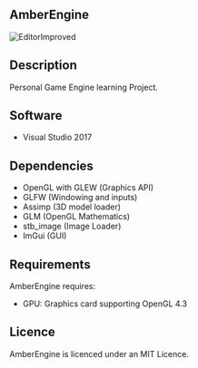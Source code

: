 ## AmberEngine
![EditorImproved](https://github.com/maxbrundev/AmberEngine/assets/32653095/cff3d99f-d121-4889-b346-8fc96c30a306)

## Description
Personal Game Engine learning Project.

## Software
- Visual Studio 2017

## Dependencies
- OpenGL with GLEW (Graphics API)
- GLFW (Windowing and inputs)
- Assimp (3D model loader)
- GLM (OpenGL Mathematics)
- stb_image (Image Loader)
- ImGui (GUI)

## Requirements
AmberEngine requires:
- GPU: Graphics card supporting OpenGL 4.3

## Licence
AmberEngine is licenced under an MIT Licence.
